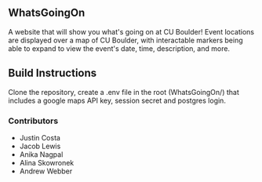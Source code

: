 ## WhatsGoingOn
A website that will show you what's going on at CU Boulder! Event locations are displayed over a map of CU Boulder, with interactable markers being able to expand to view the event's date, time, description, and more.

## Build Instructions
Clone the repository, create a .env file in the root (WhatsGoingOn/) that includes a google maps API key, session secret and postgres login.

### Contributors
* Justin Costa
* Jacob Lewis
* Anika Nagpal
* Alina Skowronek
* Andrew Webber
